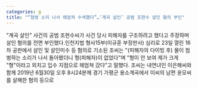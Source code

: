 ```yaml
---
categories: g
title: "“첨벙 소리 나서 헤엄쳐 수색했다”…‘계곡 살인’ 공범 조현수 살인 혐의 부인"
---
```

"계곡 살인" 사건의 공범 조현수씨가 사건 당시 피해자를 구조하려고 했다고 주장하며 살인 혐의를 전면 부인했다.인천지법 형사15부(이규훈 부장판사) 심리로 23일 열린 16차 공판에서 살인 및 살인미수 등 혐의로 기소된 조씨는 "(피해자의 다이빙 후) 물이 첨벙하는 소리가 나서 돌아봤더니 형(피해자)이 없었다"며 "형이 안 보여 제가 크게 "형"이라고 외치고 입수 지점으로 헤엄쳐 갔다"고 말했다. 조씨는 내연녀인 이은해씨와 함께 2019년 6월30일 오후 8시24분께 경기 가평군 용소계곡에서 이씨의 남편 윤모씨를 살해한 혐의 등으로